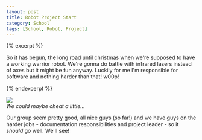 ```yaml
---
layout: post
title: Robot Project Start
category: School
tags: [School, Robot, Project]
---
```


{% excerpt %}

So it has begun, the long road until christmas when we're supposed to have a working warrior robot. We're gonna do battle with infrared lasers instead of axes but it might be fun anyway. Luckily for me I'm responsible for software and nothing harder than that! w00p!

{% endexcerpt %}

<div class="center">
  <img src="/media/images/R_wars.jpg" /><br />
  <em>We could maybe cheat a little...</em>
</div>

Our group seem pretty good, all nice guys (so far!) and we have guys on the harder jobs - documentation responsibilities and project leader - so it *should* go well. We'll see!

